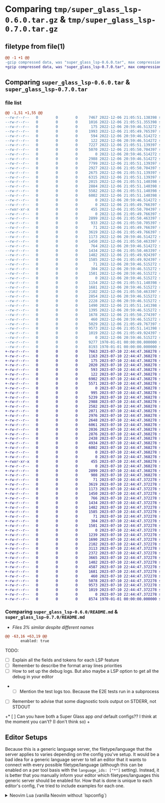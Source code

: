 # Comparing `tmp/super_glass_lsp-0.6.0.tar.gz` & `tmp/super_glass_lsp-0.7.0.tar.gz`

## filetype from file(1)

```diff
@@ -1 +1 @@
-gzip compressed data, was "super_glass_lsp-0.6.0.tar", max compression
+gzip compressed data, was "super_glass_lsp-0.7.0.tar", max compression
```

## Comparing `super_glass_lsp-0.6.0.tar` & `super_glass_lsp-0.7.0.tar`

### file list

```diff
@@ -1,51 +1,55 @@
--rw-r--r--   0        0        0     7467 2022-12-06 21:05:51.138398 super_glass_lsp-0.6.0/README.md
--rw-r--r--   0        0        0     1016 2022-12-06 21:05:51.355398 super_glass_lsp-0.6.0/pyproject.toml
--rw-r--r--   0        0        0      175 2022-12-06 20:59:46.513272 super_glass_lsp-0.6.0/super_glass_lsp/__init__.py
--rw-r--r--   0        0        0     1993 2022-12-06 21:05:49.765397 super_glass_lsp-0.6.0/super_glass_lsp/config.default.yaml
--rw-r--r--   0        0        0      594 2022-12-06 20:59:46.514272 super_glass_lsp-0.6.0/super_glass_lsp/lsp/__init__.py
--rw-r--r--   0        0        0      122 2022-12-06 20:59:46.514272 super_glass_lsp-0.6.0/super_glass_lsp/lsp/custom/__init__.py
--rw-r--r--   0        0        0     7227 2022-12-06 21:05:51.139397 super_glass_lsp-0.6.0/super_glass_lsp/lsp/custom/apps/email_client.yaml
--rw-r--r--   0        0        0     5070 2022-12-06 21:05:50.704397 super_glass_lsp-0.6.0/super_glass_lsp/lsp/custom/config_definitions.py
--rw-r--r--   0        0        0        0 2022-12-06 20:59:46.514272 super_glass_lsp-0.6.0/super_glass_lsp/lsp/custom/features/__init__.py
--rw-r--r--   0        0        0     2988 2022-12-06 20:59:46.514272 super_glass_lsp-0.6.0/super_glass_lsp/lsp/custom/features/_debounce.py
--rw-r--r--   0        0        0     7799 2022-12-06 21:05:51.139397 super_glass_lsp-0.6.0/super_glass_lsp/lsp/custom/features/_feature.py
--rw-r--r--   0        0        0     2927 2022-12-06 21:05:50.704397 super_glass_lsp-0.6.0/super_glass_lsp/lsp/custom/features/_subprocess.py
--rw-r--r--   0        0        0     2675 2022-12-06 21:05:51.139397 super_glass_lsp-0.6.0/super_glass_lsp/lsp/custom/features/completer.py
--rw-r--r--   0        0        0     6315 2022-12-06 21:05:51.139397 super_glass_lsp-0.6.0/super_glass_lsp/lsp/custom/features/diagnoser.py
--rw-r--r--   0        0        0     2015 2022-12-06 21:05:51.140398 super_glass_lsp-0.6.0/super_glass_lsp/lsp/custom/features/formatter.py
--rw-r--r--   0        0        0     2884 2022-12-06 21:05:51.140398 super_glass_lsp-0.6.0/super_glass_lsp/lsp/custom/features/goto_definition.py
--rw-r--r--   0        0        0     5582 2022-12-06 21:05:51.140398 super_glass_lsp-0.6.0/super_glass_lsp/lsp/custom/features/workspace_edit.py
--rw-r--r--   0        0        0     6002 2022-12-06 21:05:51.140398 super_glass_lsp-0.6.0/super_glass_lsp/lsp/custom/hub.py
--rw-r--r--   0        0        0        0 2022-12-06 20:59:46.514272 super_glass_lsp-0.6.0/super_glass_lsp/lsp/custom/tests/__init__.py
--rw-r--r--   0        0        0        0 2022-12-06 21:05:49.766397 super_glass_lsp-0.6.0/super_glass_lsp/lsp/custom/tests/e2e/__init__.py
--rwxr-xr-x   0        0        0      455 2022-12-06 21:05:50.704397 super_glass_lsp-0.6.0/super_glass_lsp/lsp/custom/tests/e2e/_bin/himalaya
--rw-r--r--   0        0        0        0 2022-12-06 21:05:49.766397 super_glass_lsp-0.6.0/super_glass_lsp/lsp/custom/tests/e2e/apps/__init__.py
--rw-r--r--   0        0        0     2899 2022-12-06 21:05:50.463397 super_glass_lsp-0.6.0/super_glass_lsp/lsp/custom/tests/e2e/apps/_utils.py
--rw-r--r--   0        0        0      933 2022-12-06 21:05:50.705397 super_glass_lsp-0.6.0/super_glass_lsp/lsp/custom/tests/e2e/apps/email_client/main_test.py
--rw-r--r--   0        0        0       71 2022-12-06 21:05:49.766397 super_glass_lsp-0.6.0/super_glass_lsp/lsp/custom/tests/e2e/apps/email_client/workspace/.gitignore
--rw-r--r--   0        0        0     3619 2022-12-06 21:05:49.766397 super_glass_lsp-0.6.0/super_glass_lsp/lsp/custom/tests/e2e/configs/__init__.py
--rw-r--r--   0        0        0     1173 2022-12-06 20:59:46.514272 super_glass_lsp-0.6.0/super_glass_lsp/lsp/custom/tests/e2e/configs/black_test.py
--rw-r--r--   0        0        0     1450 2022-12-06 21:05:50.463397 super_glass_lsp-0.6.0/super_glass_lsp/lsp/custom/tests/e2e/configs/flake8_test.py
--rw-r--r--   0        0        0      764 2022-12-06 20:59:46.514272 super_glass_lsp-0.6.0/super_glass_lsp/lsp/custom/tests/e2e/configs/fzf_buffer_test.py
--rw-r--r--   0        0        0     1434 2022-12-06 21:05:50.463397 super_glass_lsp-0.6.0/super_glass_lsp/lsp/custom/tests/e2e/configs/jq_test.py
--rw-r--r--   0        0        0     1482 2022-12-06 21:05:49.924397 super_glass_lsp-0.6.0/super_glass_lsp/lsp/custom/tests/e2e/configs/markdownlint_test.py
--rw-r--r--   0        0        0     1585 2022-12-06 21:05:49.924397 super_glass_lsp-0.6.0/super_glass_lsp/lsp/custom/tests/e2e/configs/mypy_test.py
--rw-r--r--   0        0        0       71 2022-12-06 20:59:46.515272 super_glass_lsp-0.6.0/super_glass_lsp/lsp/custom/tests/e2e/configs/workspace/.gitignore
--rw-r--r--   0        0        0      304 2022-12-06 20:59:46.515272 super_glass_lsp-0.6.0/super_glass_lsp/lsp/custom/tests/e2e/test_debounce_e2e.py
--rw-r--r--   0        0        0     1501 2022-12-06 20:59:46.515272 super_glass_lsp-0.6.0/super_glass_lsp/lsp/custom/tests/e2e/test_init_config.py
--rw-r--r--   0        0        0        0 2022-12-06 20:59:46.515272 super_glass_lsp-0.6.0/super_glass_lsp/lsp/custom/tests/units/__init__.py
--rw-r--r--   0        0        0     1154 2022-12-06 21:05:51.140398 super_glass_lsp-0.6.0/super_glass_lsp/lsp/custom/tests/units/_utils.py
--rw-r--r--   0        0        0     1681 2022-12-06 20:59:46.515272 super_glass_lsp-0.6.0/super_glass_lsp/lsp/custom/tests/units/test_completer.py
--rw-r--r--   0        0        0     2102 2022-12-06 21:05:50.463397 super_glass_lsp-0.6.0/super_glass_lsp/lsp/custom/tests/units/test_config.py
--rw-r--r--   0        0        0     2854 2022-12-06 20:59:46.515272 super_glass_lsp-0.6.0/super_glass_lsp/lsp/custom/tests/units/test_debounce.py
--rw-r--r--   0        0        0     2228 2022-12-06 20:59:46.515272 super_glass_lsp-0.6.0/super_glass_lsp/lsp/custom/tests/units/test_diagnostics.py
--rw-r--r--   0        0        0     1490 2022-12-06 21:05:51.141398 super_glass_lsp-0.6.0/super_glass_lsp/lsp/custom/tests/units/test_feature.py
--rw-r--r--   0        0        0     1395 2022-12-06 20:59:46.515272 super_glass_lsp-0.6.0/super_glass_lsp/lsp/custom/tests/units/test_formatter.py
--rw-r--r--   0        0        0     1678 2022-12-06 21:05:50.274397 super_glass_lsp-0.6.0/super_glass_lsp/lsp/custom/tests/units/test_workspace_edit.py
--rw-r--r--   0        0        0      460 2022-12-06 20:59:46.515272 super_glass_lsp-0.6.0/super_glass_lsp/lsp/custom/tests/utils.py
--rw-r--r--   0        0        0     5029 2022-12-06 21:05:49.767397 super_glass_lsp-0.6.0/super_glass_lsp/lsp/server.py
--rw-r--r--   0        0        0     9573 2022-12-06 21:05:51.141398 super_glass_lsp-0.6.0/super_glass_lsp/lsp/setup.py
--rw-r--r--   0        0        0     1019 2022-12-06 21:05:49.924397 super_glass_lsp-0.6.0/super_glass_lsp/main.py
--rw-r--r--   0        0        0        0 2022-12-06 20:59:46.515272 super_glass_lsp-0.6.0/super_glass_lsp/py.typed
--rw-r--r--   0        0        0     9277 1970-01-01 00:00:00.000000 super_glass_lsp-0.6.0/setup.py
--rw-r--r--   0        0        0     8193 1970-01-01 00:00:00.000000 super_glass_lsp-0.6.0/PKG-INFO
+-rw-r--r--   0        0        0     7663 2023-07-10 22:44:47.368278 super_glass_lsp-0.7.0/README.md
+-rw-r--r--   0        0        0     1163 2023-07-10 22:44:47.368278 super_glass_lsp-0.7.0/pyproject.toml
+-rw-r--r--   0        0        0      175 2023-07-10 22:44:47.368278 super_glass_lsp-0.7.0/super_glass_lsp/__init__.py
+-rw-r--r--   0        0        0     2020 2023-07-10 22:44:47.368278 super_glass_lsp-0.7.0/super_glass_lsp/config.default.yaml
+-rw-r--r--   0        0        0      593 2023-07-10 22:44:47.368278 super_glass_lsp-0.7.0/super_glass_lsp/lsp/__init__.py
+-rw-r--r--   0        0        0      122 2023-07-10 22:44:47.368278 super_glass_lsp-0.7.0/super_glass_lsp/lsp/custom/__init__.py
+-rw-r--r--   0        0        0     6902 2023-07-10 22:44:47.368278 super_glass_lsp-0.7.0/super_glass_lsp/lsp/custom/apps/email_client.yaml
+-rw-r--r--   0        0        0     5571 2023-07-10 22:44:47.368278 super_glass_lsp-0.7.0/super_glass_lsp/lsp/custom/config_definitions.py
+-rw-r--r--   0        0        0        0 2023-07-10 22:44:47.368278 super_glass_lsp-0.7.0/super_glass_lsp/lsp/custom/features/__init__.py
+-rw-r--r--   0        0        0      995 2023-07-10 22:44:47.368278 super_glass_lsp-0.7.0/super_glass_lsp/lsp/custom/features/_base.py
+-rw-r--r--   0        0        0     5239 2023-07-10 22:44:47.368278 super_glass_lsp-0.7.0/super_glass_lsp/lsp/custom/features/_commands.py
+-rw-r--r--   0        0        0     2988 2023-07-10 22:44:47.368278 super_glass_lsp-0.7.0/super_glass_lsp/lsp/custom/features/_debounce.py
+-rw-r--r--   0        0        0     2582 2023-07-10 22:44:47.368278 super_glass_lsp-0.7.0/super_glass_lsp/lsp/custom/features/_document.py
+-rw-r--r--   0        0        0     2071 2023-07-10 22:44:47.368278 super_glass_lsp-0.7.0/super_glass_lsp/lsp/custom/features/_feature.py
+-rw-r--r--   0        0        0     2976 2023-07-10 22:44:47.368278 super_glass_lsp-0.7.0/super_glass_lsp/lsp/custom/features/_subprocess.py
+-rw-r--r--   0        0        0     2648 2023-07-10 22:44:47.368278 super_glass_lsp-0.7.0/super_glass_lsp/lsp/custom/features/completer.py
+-rw-r--r--   0        0        0     6061 2023-07-10 22:44:47.368278 super_glass_lsp-0.7.0/super_glass_lsp/lsp/custom/features/diagnoser.py
+-rw-r--r--   0        0        0     2036 2023-07-10 22:44:47.368278 super_glass_lsp-0.7.0/super_glass_lsp/lsp/custom/features/formatter.py
+-rw-r--r--   0        0        0     2876 2023-07-10 22:44:47.368278 super_glass_lsp-0.7.0/super_glass_lsp/lsp/custom/features/goto_definition.py
+-rw-r--r--   0        0        0     2438 2023-07-10 22:44:47.368278 super_glass_lsp-0.7.0/super_glass_lsp/lsp/custom/features/work_done_progress.py
+-rw-r--r--   0        0        0     4934 2023-07-10 22:44:47.368278 super_glass_lsp-0.7.0/super_glass_lsp/lsp/custom/features/workspace_edit.py
+-rw-r--r--   0        0        0     6002 2023-07-10 22:44:47.368278 super_glass_lsp-0.7.0/super_glass_lsp/lsp/custom/hub.py
+-rw-r--r--   0        0        0        0 2023-07-10 22:44:47.368278 super_glass_lsp-0.7.0/super_glass_lsp/lsp/custom/tests/__init__.py
+-rw-r--r--   0        0        0        0 2023-07-10 22:44:47.368278 super_glass_lsp-0.7.0/super_glass_lsp/lsp/custom/tests/e2e/__init__.py
+-rwxr-xr-x   0        0        0      455 2023-07-10 22:44:47.368278 super_glass_lsp-0.7.0/super_glass_lsp/lsp/custom/tests/e2e/_bin/himalaya
+-rw-r--r--   0        0        0        0 2023-07-10 22:44:47.368278 super_glass_lsp-0.7.0/super_glass_lsp/lsp/custom/tests/e2e/apps/__init__.py
+-rw-r--r--   0        0        0     2899 2023-07-10 22:44:47.368278 super_glass_lsp-0.7.0/super_glass_lsp/lsp/custom/tests/e2e/apps/_utils.py
+-rw-r--r--   0        0        0      908 2023-07-10 22:44:47.368278 super_glass_lsp-0.7.0/super_glass_lsp/lsp/custom/tests/e2e/apps/email_client/main_test.py
+-rw-r--r--   0        0        0       71 2023-07-10 22:44:47.372278 super_glass_lsp-0.7.0/super_glass_lsp/lsp/custom/tests/e2e/apps/email_client/workspace/.gitignore
+-rw-r--r--   0        0        0     3619 2023-07-10 22:44:47.372278 super_glass_lsp-0.7.0/super_glass_lsp/lsp/custom/tests/e2e/configs/__init__.py
+-rw-r--r--   0        0        0     1173 2023-07-10 22:44:47.372278 super_glass_lsp-0.7.0/super_glass_lsp/lsp/custom/tests/e2e/configs/black_test.py
+-rw-r--r--   0        0        0     1450 2023-07-10 22:44:47.372278 super_glass_lsp-0.7.0/super_glass_lsp/lsp/custom/tests/e2e/configs/flake8_test.py
+-rw-r--r--   0        0        0      766 2023-07-10 22:44:47.372278 super_glass_lsp-0.7.0/super_glass_lsp/lsp/custom/tests/e2e/configs/fzf_buffer_test.py
+-rw-r--r--   0        0        0     1434 2023-07-10 22:44:47.372278 super_glass_lsp-0.7.0/super_glass_lsp/lsp/custom/tests/e2e/configs/jq_test.py
+-rw-r--r--   0        0        0     1482 2023-07-10 22:44:47.372278 super_glass_lsp-0.7.0/super_glass_lsp/lsp/custom/tests/e2e/configs/markdownlint_test.py
+-rw-r--r--   0        0        0     1585 2023-07-10 22:44:47.372278 super_glass_lsp-0.7.0/super_glass_lsp/lsp/custom/tests/e2e/configs/mypy_test.py
+-rw-r--r--   0        0        0       71 2023-07-10 22:44:47.372278 super_glass_lsp-0.7.0/super_glass_lsp/lsp/custom/tests/e2e/configs/workspace/.gitignore
+-rw-r--r--   0        0        0      304 2023-07-10 22:44:47.372278 super_glass_lsp-0.7.0/super_glass_lsp/lsp/custom/tests/e2e/test_debounce_e2e.py
+-rw-r--r--   0        0        0     1501 2023-07-10 22:44:47.372278 super_glass_lsp-0.7.0/super_glass_lsp/lsp/custom/tests/e2e/test_init_config.py
+-rw-r--r--   0        0        0        0 2023-07-10 22:44:47.372278 super_glass_lsp-0.7.0/super_glass_lsp/lsp/custom/tests/units/__init__.py
+-rw-r--r--   0        0        0     1239 2023-07-10 22:44:47.372278 super_glass_lsp-0.7.0/super_glass_lsp/lsp/custom/tests/units/_utils.py
+-rw-r--r--   0        0        0     1690 2023-07-10 22:44:47.372278 super_glass_lsp-0.7.0/super_glass_lsp/lsp/custom/tests/units/test_completer.py
+-rw-r--r--   0        0        0     2102 2023-07-10 22:44:47.372278 super_glass_lsp-0.7.0/super_glass_lsp/lsp/custom/tests/units/test_config.py
+-rw-r--r--   0        0        0     3113 2023-07-10 22:44:47.372278 super_glass_lsp-0.7.0/super_glass_lsp/lsp/custom/tests/units/test_debounce.py
+-rw-r--r--   0        0        0     2372 2023-07-10 22:44:47.372278 super_glass_lsp-0.7.0/super_glass_lsp/lsp/custom/tests/units/test_diagnostics.py
+-rw-r--r--   0        0        0     3665 2023-07-10 22:44:47.372278 super_glass_lsp-0.7.0/super_glass_lsp/lsp/custom/tests/units/test_feature.py
+-rw-r--r--   0        0        0     1402 2023-07-10 22:44:47.372278 super_glass_lsp-0.7.0/super_glass_lsp/lsp/custom/tests/units/test_formatter.py
+-rw-r--r--   0        0        0     4587 2023-07-10 22:44:47.372278 super_glass_lsp-0.7.0/super_glass_lsp/lsp/custom/tests/units/test_work_done_progress.py
+-rw-r--r--   0        0        0     1681 2023-07-10 22:44:47.372278 super_glass_lsp-0.7.0/super_glass_lsp/lsp/custom/tests/units/test_workspace_edit.py
+-rw-r--r--   0        0        0      460 2023-07-10 22:44:47.372278 super_glass_lsp-0.7.0/super_glass_lsp/lsp/custom/tests/utils.py
+-rw-r--r--   0        0        0     5078 2023-07-10 22:44:47.372278 super_glass_lsp-0.7.0/super_glass_lsp/lsp/server.py
+-rw-r--r--   0        0        0     9573 2023-07-10 22:44:47.372278 super_glass_lsp-0.7.0/super_glass_lsp/lsp/setup.py
+-rw-r--r--   0        0        0     1019 2023-07-10 22:44:47.372278 super_glass_lsp-0.7.0/super_glass_lsp/main.py
+-rw-r--r--   0        0        0        0 2023-07-10 22:44:47.372278 super_glass_lsp-0.7.0/super_glass_lsp/py.typed
+-rw-r--r--   0        0        0     8574 1970-01-01 00:00:00.000000 super_glass_lsp-0.7.0/PKG-INFO
```

### Comparing `super_glass_lsp-0.6.0/README.md` & `super_glass_lsp-0.7.0/README.md`

 * *Files 3% similar despite different names*

```diff
@@ -63,16 +63,19 @@
       enabled: true
 ```
 
 TODO:
 * [ ] Explain all the fields and tokens for each LSP feature
 * [ ] Remember to describe the format array lines priorities
 * [ ] How to set up the debug logs. But also maybe a LSP option to get all the debug in your editor
+  * [ ] Mention the test logs too. Because the E2E tests run in a subprocess
 * [ ] Remember to advise that some diagnostic tools output on STDERR, not STDOUT
 
+* [ ] Can you have both a Super Glass app _and_ default configs?? I think at the moment you can't? (I don't think so)
+
 ## Editor Setups
 
 Because this is a generic language server, the filetype/language that the server applies to varies depending on the config you've setup. It would be a bad idea for a generic language server to tell an editor that it wants to connect with every possible filetype/language (although this can be enabled on a per tool basis with the `language_ids: ["*"]` setting). Instead, it is better that you manually inform your editor which filetypes/languages this generic server should be enabled for. How that is done is unique to each editor's config, I've tried to include examples for each one.
 
 <details>
 <summary>Neovim Lua (vanilla Neovim without `lspconfig`)</summary>
```

### Comparing `super_glass_lsp-0.6.0/pyproject.toml` & `super_glass_lsp-0.7.0/pyproject.toml`

 * *Files 16% similar despite different names*

```diff
@@ -1,35 +1,37 @@
 [tool.poetry]
 name = "super-glass-lsp"
-version = "0.6.0"
+version = "0.7.0"
 description = "Generic LSP to parse the output of CLI tools, linters, formatters, etc"
 authors = ["Thomas Buckley-Houston <tom@tombh.co.uk>"]
 license = "MIT"
 readme = "README.md"
 packages = [{include = "super_glass_lsp"}]
 
 [tool.poetry.dependencies]
-python = "^3.10"
+python = ">=3.7,<3.12" # TODO: Is Python 3.8 ok?
 parse = "^1.19.0"
-pygls = "^0.12.2"
+pygls = "^0.13.1" # TODO: upgrade to v1
 pyyaml = "^6.0"
+pydantic = "1.10.7" # TODO: Remove when upgrading to Pygls v1
 mergedeep = "^1.3.4"
 single-source = "^0.3.0"
 psutil = "^5.9.3"
 
 [tool.poetry.group.dev.dependencies]
 pytest = "^7.1.3"
 flake8 = "^5.0.4"
 mypy = "^0.982"
 black = "^22.8.0"
 pytest-mock = "^3.10.0"
 pytest-lsp = "^0.1.2"
 types-pyyaml = "^6.0.12"
 pytest-timeout = "^2.1.0"
 pytest-xdist = "^3.0.2"
+pytest-rerunfailures = "^12.0"
 
 [tool.poetry.scripts]
 super-glass-lsp   = "super_glass_lsp.main:main"
 
 [build-system]
 requires = ["poetry-core"]
 build-backend = "poetry.core.masonry.api"
```

### Comparing `super_glass_lsp-0.6.0/super_glass_lsp/config.default.yaml` & `super_glass_lsp-0.7.0/super_glass_lsp/config.default.yaml`

 * *Files 8% similar despite different names*

```diff
@@ -35,14 +35,15 @@
     # That will allow buffer updates rather than just on-disk changes to trigger diagnostics
     command: |
       mypy \
         --no-color-output \
         --no-error-summary \
         --follow-imports=silent \
         {file}
+    use_lsp_progress: true
     piped: false
     stdout: true
     timeout: 15
     parsing:
       formats:
         - "{}:{line:d}: {severity}: {msg}"
         - "{}: {severity}: {msg}"
```

### Comparing `super_glass_lsp-0.6.0/super_glass_lsp/lsp/__init__.py` & `super_glass_lsp-0.7.0/super_glass_lsp/lsp/__init__.py`

 * *Files 1% similar despite different names*

```diff
@@ -8,15 +8,14 @@
 
     def default(o):
         if isinstance(o, enum.Enum):
             return o.value
 
         fields = {}
         for k, v in o.__dict__.items():
-
             if v is None:
                 continue
 
             # Truncate long strings - but not uris!
             if isinstance(v, str) and not k.lower().endswith("uri"):
                 v = textwrap.shorten(v, width=25)
```

### Comparing `super_glass_lsp-0.6.0/super_glass_lsp/lsp/custom/config_definitions.py` & `super_glass_lsp-0.7.0/super_glass_lsp/lsp/custom/config_definitions.py`

 * *Files 10% similar despite different names*

```diff
@@ -2,27 +2,29 @@
 from enum import Enum, auto
 import os
 
 from pydantic import BaseModel, Field
 
 ShellCommand = Union[str, List[str]]
 
+DEFAULT_FORMATTERS = ["{msg}"]
+
 
 class AutoName(Enum):
     def _generate_next_value_(name, start, count, last_values):
         return name
 
 
 # TODO: Rename? Because it's specific to diagnostics?
 class OutputParsingConfig(BaseModel):
     """Config for the output of `command`s run in the sub shell"""
 
     @classmethod
     def default(cls):
-        return cls(formats=["{msg}"])
+        return cls(formats=DEFAULT_FORMATTERS)
 
     formats: List[str] = Field()
     """
     Token definitions for parsing the output of the commands.
     This a Python token string that defines the components of a parsable line.
     `{msg}`, `{line:d}` and `{col:d}` are required.
     Eg; "{msg} at line {line:d}, column {col:d}"
@@ -41,26 +43,28 @@
     """All the possible features that a config block can configure"""
 
     diagnostic = auto()
     completion = auto()
     formatter = auto()
     workspace_edit = auto()
     goto_definition = auto()
+    work_done_progress = auto()
 
 
 class ConfigBasic(BaseModel):
     """Absolute minimum config that the LSP server can recieve from the client"""
 
     # TODO: I do not like this repetition. But we're going to be replacing Pydantic in
     # Pygls v1 anyway, so punting this for another day.
     enabled: bool = Field()
     lsp_feature: Optional[LSPFeature] = Field()
     language_id: Optional[str] = Field()
     root_markers: Optional[List[str]] = Field()
     command: Optional[ShellCommand] = Field()
+    use_lsp_progress: Optional[bool] = Field()
     env: Optional[Dict] = Field()
     piped: Optional[bool] = Field()
     stdout: Optional[bool] = Field()
     stderr: Optional[bool] = Field()
     timeout: Optional[int] = Field()
     debounce: Optional[int] = Field()
     parsing: Optional[OutputParsingConfig] = Field()
@@ -105,14 +109,26 @@
     """
 
     command: ShellCommand = Field("true")
     """
     The command to run, eg; `"jsonlint --strict"`
     """
 
+    use_lsp_progress: bool = Field(False)
+    """
+    Use default LSP progress notifications
+    """
+
+    # TODO: Custom progress reporting behaviour
+    # progress_config: Optional[str] = Field()
+    # """
+    # Name of config block that provides custom progress reporting behaviour.
+    # For example, the ability to use WorkspaceEdit to show a spinner in the editor.
+    # """
+
     env: Dict = Field({})
     """
     Extra environment variables to pass to the shell
     """
 
     piped: bool = Field(True)
     """
```

### Comparing `super_glass_lsp-0.6.0/super_glass_lsp/lsp/custom/features/_debounce.py` & `super_glass_lsp-0.7.0/super_glass_lsp/lsp/custom/features/_debounce.py`

 * *Files identical despite different names*

### Comparing `super_glass_lsp-0.6.0/super_glass_lsp/lsp/custom/features/_subprocess.py` & `super_glass_lsp-0.7.0/super_glass_lsp/lsp/custom/features/_subprocess.py`

 * *Files 15% similar despite different names*

```diff
@@ -10,28 +10,32 @@
 from super_glass_lsp.lsp.custom.config_definitions import Config
 
 
 SubprocessArgs = Dict[str, Any]
 
 
 class SubprocessOutput:
-    def __init__(self, stdout: str, stderr: str):
+    def __init__(self, stdout: str, stderr: str, returncode: Optional[int]):
         self.stdout = stdout
         self.stderr = stderr
+        self.returncode = returncode
+
+    def is_non_zero_exit(self) -> bool:
+        return self.returncode is None or self.returncode > 0
 
 
 class Subprocess:
     @classmethod
     async def run(
         cls,
         server: "CustomLanguageServer",
         config: Config,
         command: str,
         input: Optional[str],
-        check: bool = False,
+        check: bool = True,
     ) -> SubprocessOutput:
         new_env = cls.update_env(config)
         try:
             server.logger.debug(f"Subprocess command: {command}")
             process = await asyncio.create_subprocess_shell(
                 command,
                 stdin=asyncio.subprocess.PIPE if input is not None else None,
@@ -40,36 +44,35 @@
                 env=new_env,
             )
             stdout, stderr = await asyncio.wait_for(
                 # TODO: Figure out the typing problem here. Is it a false negative?
                 process.communicate(input.encode() if input is not None else None),  # type: ignore
                 timeout=config.timeout,
             )
-            output = SubprocessOutput(stdout.decode(), stderr.decode())
-            server.logger.debug(f"Subprocess STDOUT: {output.stdout}")
-            server.logger.debug(f"Subprocess STDERR: {output.stderr}")
+            result = SubprocessOutput(
+                stdout.decode().strip(), stderr.decode().strip(), process.returncode
+            )
+            server.logger.debug(f"Subprocess STDOUT: {result.stdout}")
+            server.logger.debug(f"Subprocess STDERR: {result.stderr}")
         except asyncio.TimeoutError:
             message = f"Timeout: `{command}` took longer than {config.timeout} seconds"
             server.logger.warning(message)
             server.show_message(message)
             if process.returncode is None:
                 server.logger.warning(
                     f"Terminating subprocess: `{command}` (timed out)"
                 )
                 parent = psutil.Process(process.pid)
                 for child in parent.children(recursive=True):
                     child.terminate()
                 parent.terminate()
+            return result
         if process.returncode is None:
             raise Exception("Completed subprocess exited without return code")
-        if check and process.returncode > 0:
-            message = f"Subprocess error for `{config.command}`: {output.stderr}"
-            server.logger.error(message)
-            server.show_message(message)
-        return output
+        return result
 
     @classmethod
     def update_env(cls, config: Config) -> Dict:
         new_env = os.environ.copy() | config.env
         if "PYTEST_CURRENT_TEST" in os.environ:
             dir_path = os.path.dirname(os.path.realpath(__file__))
             test_binaries_path = os.path.join(dir_path, "../", "tests", "e2e", "_bin")
```

### Comparing `super_glass_lsp-0.6.0/super_glass_lsp/lsp/custom/features/completer.py` & `super_glass_lsp-0.7.0/super_glass_lsp/lsp/custom/features/completer.py`

 * *Files 19% similar despite different names*

```diff
@@ -9,19 +9,20 @@
 
 from pygls.lsp import (
     CompletionItem,
     CompletionList,
 )
 
 from super_glass_lsp.lsp.custom.config_definitions import LSPFeature
-from super_glass_lsp.lsp.custom.features._feature import Feature
-from super_glass_lsp.lsp.custom.features._debounce import Debounce
+from ._feature import Feature
+from ._commands import Commands
+from ._debounce import Debounce
 
 
-class Completer(Feature):
+class Completer(Feature, Commands):
     @classmethod
     async def run_all(
         cls,
         server: "CustomLanguageServer",
         text_doc_uri: str,
         cursor_position: Position,
     ) -> Optional[CompletionList]:
@@ -70,16 +71,18 @@
         self,
         word: str,
         cursor_position: Position,
     ) -> str:
         if isinstance(self.command, list):
             raise Exception("Completions do not support multiple commands")
 
-        command = self.command
-
-        # TODO: probably refactor into a list of Tuple pairs?
-        command = command.replace("{word}", word)
-        command = command.replace("{cursor_line}", str(cursor_position.line))
-        command = command.replace("{cursor_char}", str(cursor_position.character))
+        replacements = [
+            ("{word}", word),
+            ("{cursor_line}", str(cursor_position.line)),
+            ("{cursor_char}", str(cursor_position.character)),
+        ]
+        command = self.resolve_commands(replacements)
+        if isinstance(command, list):
+            raise Exception
 
         result = await self.shell(command)
         return result.stdout
```

### Comparing `super_glass_lsp-0.6.0/super_glass_lsp/lsp/custom/features/diagnoser.py` & `super_glass_lsp-0.7.0/super_glass_lsp/lsp/custom/features/diagnoser.py`

 * *Files 11% similar despite different names*

```diff
@@ -1,26 +1,26 @@
-import typing
-from typing import TYPE_CHECKING, List, Optional, Dict
+from typing import TYPE_CHECKING, List, Optional
 
 if TYPE_CHECKING:
     from super_glass_lsp.lsp.server import CustomLanguageServer
 
 from parse import parse  # type: ignore
 
-from pygls.lsp.types import Diagnostic, Position, Range, DiagnosticSeverity, MessageType
+from pygls.lsp.types import Diagnostic, Position, Range, DiagnosticSeverity
 
 from super_glass_lsp.lsp.custom.config_definitions import (
     OutputParsingConfig,
     LSPFeature,
 )
-from super_glass_lsp.lsp.custom.features._feature import Feature
-from super_glass_lsp.lsp.custom.features._debounce import Debounce
+from ._feature import Feature
+from ._debounce import Debounce
+from ._commands import Commands
 
 
-class Diagnoser(Feature):
+class Diagnoser(Feature, Commands):
     @classmethod
     async def run_all(cls, server: "CustomLanguageServer", text_doc_uri: str) -> None:
         configs = Feature.get_configs(server, text_doc_uri, LSPFeature.diagnostic)
         for id, config in configs.items():
             diagnoser = cls(server, id, text_doc_uri)
             if not diagnoser.debouncer.is_debounced():
                 await diagnoser.run_one()
@@ -80,35 +80,25 @@
             return DiagnosticSeverity.Error
         if severity_string.startswith("w"):
             return DiagnosticSeverity.Warning
         if severity_string.startswith("i"):
             return DiagnosticSeverity.Information
         return DiagnosticSeverity.Error
 
-    def parse_line(self, line: str) -> Diagnostic:
-        if self.config.parsing is not None:
-            config = self.config.parsing
-        else:
-            # TODO: I think we're using 2 different defaults for emptpy format now?
-            config = OutputParsingConfig(**typing.cast(Dict, {"formats": ["{line}"]}))
-
+    def parse_line(self, line: str) -> Optional[Diagnostic]:
+        config = self.get_parsing_config()
         for format_string in config.formats:
             maybe_diagnostic = self.parse_line_maybe(
                 config, format_string, line
             )  # type: ignore
             if maybe_diagnostic is not None:
                 return maybe_diagnostic
 
-        summary = "Super Glass failed to parse shell output"
-        command = f"Command: `{self.config.command}`"
-        debug = f"{summary}\n{command}\nOutput: {line}"
-        self.server.logger.warning(debug)
-        self.server.show_message(debug, msg_type=MessageType.Warning)
-        # TODO: Maybe not send a diagnostic if there was an error?
-        return self.build_diagnostic_object(summary)
+        self.parsing_failed(line)
+        return None
 
     def parse_line_maybe(
         self, parsing: OutputParsingConfig, format_string: str, line: str
     ) -> Optional[Diagnostic]:
         # Most diagnostic tools seem to be 1-indexed. But the LSP spec is zero-indexed
         ZERO_INDEXING = -1
 
@@ -147,15 +137,22 @@
         return self.build_diagnostic_object(message, line_number, col_number, severity)
 
     async def run_cli_tool(self) -> str:
         if isinstance(self.command, list):
             raise Exception("Diagnostics do not support multiple commands")
 
         output = ""
-        result = await self.shell(self.command, check=False)
+        result = await self.shell(
+            self.command,
+            # By default shell output is allowed to exit with non-zero code.
+            # This seems to be the more common behaviour of formatters. Namely that
+            # they fail if formatting is needed, but nevertheless successfully output
+            # the formatted version of the file.
+            check=False,
+        )
 
         if self.config.stdout and result.stdout is not None:
             output = result.stdout
 
         if not self.config.stdout and result.stderr is not None:
             output = result.stderr
 
@@ -166,9 +163,10 @@
 
         output = await self.run_cli_tool()
         if not output:
             return diagnostics
 
         for line in output.splitlines():
             diagnostic = self.parse_line(line)
-            diagnostics.append(diagnostic)
+            if diagnostic is not None:
+                diagnostics.append(diagnostic)
         return diagnostics
```

### Comparing `super_glass_lsp-0.6.0/super_glass_lsp/lsp/custom/features/formatter.py` & `super_glass_lsp-0.7.0/super_glass_lsp/lsp/custom/features/formatter.py`

 * *Files 16% similar despite different names*

```diff
@@ -4,21 +4,22 @@
     from super_glass_lsp.lsp.server import CustomLanguageServer
 
 from pygls.lsp.types import (
     TextEdit,
 )
 
 from super_glass_lsp.lsp.custom.config_definitions import LSPFeature
-from super_glass_lsp.lsp.custom.features._feature import Feature
-from super_glass_lsp.lsp.custom.features._debounce import Debounce
+from ._feature import Feature
+from ._debounce import Debounce
+from ._commands import Commands
 
 SuperGlassFormatResult = Optional[List[TextEdit]]
 
 
-class Formatter(Feature):
+class Formatter(Feature, Commands):
     @classmethod
     async def run_all(
         cls, server: "CustomLanguageServer", text_doc_uri: str
     ) -> SuperGlassFormatResult:
         configs = Feature.get_configs(server, text_doc_uri, LSPFeature.formatter)
 
         edit: SuperGlassFormatResult = None
@@ -41,16 +42,18 @@
             self.cache_key(),
         )
 
     async def run_one(self) -> SuperGlassFormatResult:
         if isinstance(self.command, list):
             raise Exception("Formatters do not support multiple commands")
 
-        result = await self.shell(self.command, check=False)
+        result = await self.shell(self.command)
         new_text = result.stdout
+        if result.is_non_zero_exit():
+            return None
         # TODO: update the document with the new text so that each tool
         # incrementaly applies its changes on top of the previous
         edit = self.new_text_to_textedit(new_text)
         return edit
 
     def new_text_to_textedit(self, new_text: str) -> SuperGlassFormatResult:
         return [
```

### Comparing `super_glass_lsp-0.6.0/super_glass_lsp/lsp/custom/features/goto_definition.py` & `super_glass_lsp-0.7.0/super_glass_lsp/lsp/custom/features/goto_definition.py`

 * *Files 19% similar despite different names*

```diff
@@ -4,18 +4,23 @@
     from super_glass_lsp.lsp.server import CustomLanguageServer
 
 from parse import parse  # type: ignore
 
 from pygls.lsp.types import Position, Location
 
 from super_glass_lsp.lsp.custom.config_definitions import LSPFeature
-from super_glass_lsp.lsp.custom.features._feature import Feature
+from ._feature import Feature
+from ._commands import Commands
 
+# `uri`: File where definition is.
+# `range`: Exact character range where definition is.
+DEFAULT_FORMAT = "{uri} {start_line}:{start_char},{end_line}:{end_char}"
 
-class GotoDefinition(Feature):
+
+class GotoDefinition(Feature, Commands):
     @classmethod
     async def run_all(
         cls,
         server: "CustomLanguageServer",
         text_doc_uri: str,
         cursor_position: Position,
     ) -> Optional[List[Location]]:
@@ -29,22 +34,21 @@
             server.logger.debug(f"Running Goto Definition request for: {id}: {config}")
             location = await definer.get_location(cursor_position)
             definitions.extend(location)
 
         return definitions
 
     async def get_location(self, cursor_position: Position) -> List[Location]:
-        default_format = "{uri} {start_line}:{start_char},{end_line}:{end_char}"
         word = self.get_wordish_under_cursor(cursor_position)
         line = self.get_line_under_cursor(cursor_position)
         output = await self.run_cli_tool(line, word, cursor_position)
 
         locations = []
         for line in output.splitlines():
-            parsed = parse(default_format, output)
+            parsed = parse(DEFAULT_FORMAT, output)
             if parsed is None:
                 continue
             location = Location(
                 uri=f'file://{parsed["uri"]}',  # TODO: formalise workspace_root/file:/// usage
                 range=self.parse_range(
                     parsed["start_line"],
                     parsed["start_char"],
@@ -58,25 +62,24 @@
 
     async def run_cli_tool(
         self,
         line: str,
         word: str,
         cursor_position: Position,
     ) -> str:
-        self.server.logger.debug("!!!!!!!!!!!!!!!!!!!!!!!")
-        self.server.logger.debug(line)
-        self.server.logger.debug("!!!!!!!!!!!!!!!!!!!!!!!")
         replacements = [
             ("{line}", line),
             ("{word}", word),
             ("{cursor_line}", str(cursor_position.line)),
             ("{cursor_char}", str(cursor_position.character)),
         ]
         commands = self.resolve_commands(replacements)
 
-        await self.run_pre_commands(commands)
+        is_success = await self.run_pre_commands(commands)
+        if not is_success:
+            return ""
         if isinstance(commands, list):
             final_command = commands[-1]
         else:
             final_command = commands
         result = await self.shell(final_command)
         return result.stdout
```

### Comparing `super_glass_lsp-0.6.0/super_glass_lsp/lsp/custom/features/workspace_edit.py` & `super_glass_lsp-0.7.0/super_glass_lsp/lsp/custom/features/workspace_edit.py`

 * *Files 9% similar despite different names*

```diff
@@ -1,35 +1,44 @@
-import typing
-from typing import Optional, Dict, TYPE_CHECKING, Union
+from typing import Optional, TYPE_CHECKING, Union
 
 if TYPE_CHECKING:
     from super_glass_lsp.lsp.server import CustomLanguageServer
 
 import os
 import asyncio
 
 from parse import parse  # type: ignore
 
 from pygls.lsp.types import (
     WorkspaceEdit as WorkspaceEditRequest,
     TextDocumentEdit,
     DeleteFile,
     TextDocumentIdentifier,
-    MessageType,
     TextEdit,
 )
 
-from super_glass_lsp.lsp.custom.features._feature import Feature
+from ._feature import Feature
+from ._commands import Commands
 from super_glass_lsp.lsp.custom.config_definitions import (
     LSPFeature,
     OutputParsingConfig,
 )
 
+# `kind`: TextDocumentEdit | CreateFile | RenameFile | DeleteFile
+# `uri`: Text document URI
+# `range` (only for TextDocumentEdit): start_line,start_char,end_line,end_char
+# `text_edit`: All remaining lines
+DEFAULT_FORMATTERS = [
+    "{kind} {uri} {start_line}:{start_char},{end_line}:{end_char}\n{text_edit}",
+    "{kind} {uri} {start_line}:{start_char},{end_line}:{end_char}",
+    "{kind} {uri}",
+]
 
-class WorkspaceEdit(Feature):
+
+class WorkspaceEdit(Feature, Commands):
     @classmethod
     def start_all_daemons(
         cls,
         server: "CustomLanguageServer",
     ):
         # TODO: think about how language IDs fit into Workspace Edits
         language_id = "*"
@@ -49,80 +58,60 @@
         while True:
             await self.run_once()
             if "PYTEST_CURRENT_TEST" in os.environ:
                 break
             await asyncio.sleep(float(self.config.period))
 
     def __init__(self, server: "CustomLanguageServer", config_id: str):
-        text_doc_uri = None  # TODO: think about what text_doc_uri means in this feature
-        super().__init__(server, config_id, text_doc_uri)
+        super().__init__(server, config_id, None)
 
-    async def run_once(self, args: Optional[str] = None):
+    async def run_once(self, args: Optional[str] = None) -> bool:
         if not self.config.has_root_marker(self.server.custom.get_workspace_root()):
-            return
+            return True
 
         replacements = []
         if args:
             replacements = [
                 ("{args}", args),
             ]
         commands = self.resolve_commands(replacements)
-        await self.run_pre_commands(commands)
+        is_success = await self.run_pre_commands(commands)
+        if not is_success:
+            return False
 
         if isinstance(commands, list):
             final_command = commands[-1]
         else:
             final_command = commands
         result = await self.shell(final_command)
+        if result.is_non_zero_exit():
+            return False
 
         workspace_edit = self.build_workspace_edit(result.stdout)
         if workspace_edit is not None:
             self.send_workspace_edit(workspace_edit)
 
+        return True
+
     def send_workspace_edit(self, workspace_edit: WorkspaceEditRequest):
         self.server.logger.debug("Sending Workspace Edit")
         self.server.lsp.apply_edit(workspace_edit, f"{self.config_id} document update")
 
-    # TODO: Refactor with what Diagnoser is also doing
     def build_workspace_edit(self, output: str) -> Optional[WorkspaceEditRequest]:
-        default_formats = [
-            "{kind} {uri} {start_line}:{start_char},{end_line}:{end_char}\n{text_edit}",
-            "{kind} {uri} {start_line}:{start_char},{end_line}:{end_char}",
-            "{kind} {uri}",
-        ]
-
-        if (
-            self.config.parsing is not None
-            and self.config.parsing != OutputParsingConfig.default()
-        ):
-            config = self.config.parsing
-        else:
-            config = OutputParsingConfig(
-                **typing.cast(Dict, {"formats": default_formats})
-            )
-
+        config = self.get_parsing_config(DEFAULT_FORMATTERS)
         for format_string in config.formats:
             maybe_workspace_edit = self.parse_output(
                 config, format_string, output
             )  # type: ignore
             if maybe_workspace_edit is not None:
                 return maybe_workspace_edit
 
-        summary = "Super Glass failed to parse shell output"
-        command = f"Command: `{self.config.command}`"
-        debug = f"{summary}\n{command}\nOutput: {output}"
-        self.server.logger.warning(debug)
-        self.server.show_message(debug, msg_type=MessageType.Warning)
+        self.parsing_failed(output)
         return None
 
-    # `kind`: TextDocumentEdit | CreateFile | RenameFile | DeleteFile
-    # `uri`: Text document URI
-    # `range` (only for TextDocumentEdit): start_line,start_char,end_line,end_char
-    # `text_edit`: All remaining lines
-    # TODO: perhaps this could be made a default formatter?
     def parse_output(
         self, parsing: OutputParsingConfig, format_string: str, output: str
     ) -> Optional[WorkspaceEditRequest]:
         self.server.logger.debug(msg=f"Parsing: '{output}' with '{format_string}'")
         parsed = parse(format_string, output)
         if parsed is None:
             return None
@@ -152,9 +141,10 @@
             )
 
         if parsed["kind"] == "DeleteFile":
             edit = DeleteFile(
                 uri=uri,
             )
 
-        # Also CreateFile, RenameFile can go in the list
+        # TODO: Also CreateFile, RenameFile
+
         return WorkspaceEditRequest(document_changes=[edit])
```

### Comparing `super_glass_lsp-0.6.0/super_glass_lsp/lsp/custom/hub.py` & `super_glass_lsp-0.7.0/super_glass_lsp/lsp/custom/hub.py`

 * *Files identical despite different names*

### Comparing `super_glass_lsp-0.6.0/super_glass_lsp/lsp/custom/tests/e2e/apps/_utils.py` & `super_glass_lsp-0.7.0/super_glass_lsp/lsp/custom/tests/e2e/apps/_utils.py`

 * *Files identical despite different names*

### Comparing `super_glass_lsp-0.6.0/super_glass_lsp/lsp/custom/tests/e2e/apps/email_client/main_test.py` & `super_glass_lsp-0.7.0/super_glass_lsp/lsp/custom/tests/e2e/apps/email_client/main_test.py`

 * *Files 8% similar despite different names*

```diff
@@ -20,16 +20,15 @@
     waited = 0.0
     max_wait = 8
     while True:
         waited = waited + pause
         if waited > max_wait:
             assert False, "Timeout waiting for LSP server to send applyEdit request"
         calls = patched.call_args_list
-        if len(calls) == 2:
+        if len(calls) == 4:
             break
         await asyncio.sleep(pause)
 
-    args, _kwargs = calls[1]
+    args, _kwargs = calls[3]
     data = args[0]
     body = data["params"]["edit"]["documentChanges"][0]["edits"][0]["newText"]
-    assert "# Inbox" in body
-    assert "| Google" in body
+    assert "1   | Google" in body
```

### Comparing `super_glass_lsp-0.6.0/super_glass_lsp/lsp/custom/tests/e2e/configs/__init__.py` & `super_glass_lsp-0.7.0/super_glass_lsp/lsp/custom/tests/e2e/configs/__init__.py`

 * *Files identical despite different names*

### Comparing `super_glass_lsp-0.6.0/super_glass_lsp/lsp/custom/tests/e2e/configs/black_test.py` & `super_glass_lsp-0.7.0/super_glass_lsp/lsp/custom/tests/e2e/configs/black_test.py`

 * *Files identical despite different names*

### Comparing `super_glass_lsp-0.6.0/super_glass_lsp/lsp/custom/tests/e2e/configs/flake8_test.py` & `super_glass_lsp-0.7.0/super_glass_lsp/lsp/custom/tests/e2e/configs/flake8_test.py`

 * *Files identical despite different names*

### Comparing `super_glass_lsp-0.6.0/super_glass_lsp/lsp/custom/tests/e2e/configs/jq_test.py` & `super_glass_lsp-0.7.0/super_glass_lsp/lsp/custom/tests/e2e/configs/jq_test.py`

 * *Files identical despite different names*

### Comparing `super_glass_lsp-0.6.0/super_glass_lsp/lsp/custom/tests/e2e/configs/markdownlint_test.py` & `super_glass_lsp-0.7.0/super_glass_lsp/lsp/custom/tests/e2e/configs/markdownlint_test.py`

 * *Files identical despite different names*

### Comparing `super_glass_lsp-0.6.0/super_glass_lsp/lsp/custom/tests/e2e/configs/mypy_test.py` & `super_glass_lsp-0.7.0/super_glass_lsp/lsp/custom/tests/e2e/configs/mypy_test.py`

 * *Files identical despite different names*

### Comparing `super_glass_lsp-0.6.0/super_glass_lsp/lsp/custom/tests/e2e/test_init_config.py` & `super_glass_lsp-0.7.0/super_glass_lsp/lsp/custom/tests/e2e/test_init_config.py`

 * *Files identical despite different names*

### Comparing `super_glass_lsp-0.6.0/super_glass_lsp/lsp/custom/tests/units/_utils.py` & `super_glass_lsp-0.7.0/super_glass_lsp/lsp/custom/tests/units/_utils.py`

 * *Files 8% similar despite different names*

```diff
@@ -24,18 +24,21 @@
 
     mocker.patch(
         "pygls.workspace.Document.source",
         new_callable=PropertyMock,
         return_value=source,
     )
 
-    subprocess_mock = mocker.patch(
-        "super_glass_lsp.lsp.custom.features._subprocess.Subprocess.run",
-        side_effect=outputs,
-    )
+    if outputs is not None:
+        subprocess_mock = mocker.patch(
+            "super_glass_lsp.lsp.custom.features._subprocess.Subprocess.run",
+            side_effect=outputs,
+        )
+    else:
+        subprocess_mock = None
 
     mocker.patch(
         "super_glass_lsp.lsp.custom.hub.Hub.get_workspace_root",
         return_value="",
     )
 
     server = CustomLanguageServer()
```

### Comparing `super_glass_lsp-0.6.0/super_glass_lsp/lsp/custom/tests/units/test_completer.py` & `super_glass_lsp-0.7.0/super_glass_lsp/lsp/custom/tests/units/test_completer.py`

 * *Files 2% similar despite different names*

```diff
@@ -7,15 +7,15 @@
 
 from ._utils import create_server
 
 
 @pytest.mark.asyncio
 async def test_completer(mocker):
     outputs = [
-        SubprocessOutput("foo\nbar", ""),
+        SubprocessOutput("foo\nbar", "", 0),
     ]
     config = {
         "config1": {
             "lsp_feature": "completion",
             "language_id": "testing",
         },
     }
@@ -30,16 +30,16 @@
     assert completions.items[0].label == "foo"
     assert completions.items[1].label == "bar"
 
 
 @pytest.mark.asyncio
 async def test_completer_debounce_cache(mocker):
     outputs = [
-        SubprocessOutput("foo1\nbar1", ""),
-        SubprocessOutput("foo2\nba2", ""),
+        SubprocessOutput("foo1\nbar1", "", 0),
+        SubprocessOutput("foo2\nba2", "", 0),
     ]
     config = {
         "config1": {
             "lsp_feature": "completion",
             "language_id": "testing",
         },
     }
```

### Comparing `super_glass_lsp-0.6.0/super_glass_lsp/lsp/custom/tests/units/test_config.py` & `super_glass_lsp-0.7.0/super_glass_lsp/lsp/custom/tests/units/test_config.py`

 * *Files identical despite different names*

### Comparing `super_glass_lsp-0.6.0/super_glass_lsp/lsp/custom/tests/units/test_debounce.py` & `super_glass_lsp-0.7.0/super_glass_lsp/lsp/custom/tests/units/test_debounce.py`

 * *Files 17% similar despite different names*

```diff
@@ -9,16 +9,19 @@
 from super_glass_lsp.lsp.custom.tests.utils import make_diagnostic
 
 from ._utils import create_server
 
 
 @pytest.mark.asyncio
 async def test_debounce_restricts(mocker):
+    mocker.patch("pygls.protocol.JsonRPCProtocol.send_request")
+    mocker.patch("pygls.protocol.JsonRPCProtocol.notify")
+
     outputs = [
-        SubprocessOutput("", "1"),
+        SubprocessOutput("", "1", 0),
     ]
     config = {
         "config1": {
             "lsp_feature": "diagnostic",
             "language_id": "testing",
         },
     }
@@ -32,18 +35,20 @@
         await Diagnoser.run_all(server, uri)
 
     assert subprocess_mock.call_count == 1
 
 
 @pytest.mark.asyncio
 async def test_debounce_releases(mocker):
+    mocker.patch("pygls.protocol.JsonRPCProtocol.notify")
+
     outputs = [
-        SubprocessOutput("", "all"),
-        SubprocessOutput("", "all different"),
-        SubprocessOutput("", "all moore"),
+        SubprocessOutput("", "all", 0),
+        SubprocessOutput("", "all different", 0),
+        SubprocessOutput("", "all moore", 0),
     ]
     config = {
         "config1": {
             "lsp_feature": "diagnostic",
             "language_id": "testing",
             "debounce": 50,
         },
@@ -71,17 +76,19 @@
     assert diagnostics[0] == make_diagnostic([0, 0, 0, 1], "all different", "config1")
 
     assert subprocess_mock.call_count == 2
 
 
 @pytest.mark.asyncio
 async def test_debounce_defers(mocker):
+    mocker.patch("pygls.protocol.JsonRPCProtocol.notify")
+
     outputs = [
-        SubprocessOutput("", "all"),
-        SubprocessOutput("", "all different"),
+        SubprocessOutput("", "all", 0),
+        SubprocessOutput("", "all different", 0),
     ]
     config = {
         "config1": {
             "lsp_feature": "diagnostic",
             "language_id": "testing",
             "debounce": 50,
         },
```

### Comparing `super_glass_lsp-0.6.0/super_glass_lsp/lsp/custom/tests/units/test_diagnostics.py` & `super_glass_lsp-0.7.0/super_glass_lsp/lsp/custom/tests/units/test_diagnostics.py`

 * *Files 13% similar despite different names*

```diff
@@ -10,14 +10,15 @@
 
 @pytest.mark.asyncio
 async def test_supplying_multiple_output_formatters(mocker):
     outputs = [
         SubprocessOutput(
             "",
             "\n".join(["stdin:1:2 all", "stdin:11 no col", "stdin just the message"]),
+            0,
         ),
     ]
     config = {
         "config1": {
             "lsp_feature": "diagnostic",
             "language_id": "testing",
             "command": "",
@@ -45,17 +46,20 @@
     assert diagnostics[2] == make_diagnostic(
         [0, 0, 0, 1], "just the message", "config1"
     )
 
 
 @pytest.mark.asyncio
 async def test_concurrent_diagnosers_dont_clobber(mocker):
+    mocker.patch("pygls.protocol.JsonRPCProtocol.send_request")
+    mocker.patch("pygls.protocol.JsonRPCProtocol.notify")
+
     outputs = [
-        SubprocessOutput("", "1"),
-        SubprocessOutput("", "2"),
+        SubprocessOutput("", "1", 0),
+        SubprocessOutput("", "2", 0),
     ]
     config = {
         "config1": {
             "lsp_feature": "diagnostic",
             "language_id": "testing",
             "piped": False,
         },
```

### Comparing `super_glass_lsp-0.6.0/super_glass_lsp/lsp/custom/tests/units/test_formatter.py` & `super_glass_lsp-0.7.0/super_glass_lsp/lsp/custom/tests/units/test_formatter.py`

 * *Files 2% similar despite different names*

```diff
@@ -9,28 +9,28 @@
 
 from ._utils import create_server
 
 
 @pytest.mark.asyncio
 async def test_formatter_debounce(mocker):
     outputs = [
-        SubprocessOutput("\n".join(["foo1", "bar1"]), ""),
-        SubprocessOutput("\n".join(["foo2", "bar2"]), ""),
+        SubprocessOutput("\n".join(["foo1", "bar1"]), "", 0),
+        SubprocessOutput("\n".join(["foo2", "bar2"]), "", 0),
     ]
     server, uri, _ = create_server(
         mocker,
         {
             "config1": {
                 "lsp_feature": "formatter",
                 "language_id": "testing",
                 "debounce": 50,
             }
         },
         outputs,
-        ""
+        "",
     )
 
     expected = TextEdit(
         range=Range(
             start=Position(line=0, character=0),
             end=Position(line=0, character=0),
         ),
```

### Comparing `super_glass_lsp-0.6.0/super_glass_lsp/lsp/custom/tests/units/test_workspace_edit.py` & `super_glass_lsp-0.7.0/super_glass_lsp/lsp/custom/tests/units/test_workspace_edit.py`

 * *Files 1% similar despite different names*

```diff
@@ -20,15 +20,15 @@
 @pytest.mark.asyncio
 async def test_workspace_edit_textedit(mocker):
     send_request = mocker.patch("pygls.protocol.JsonRPCProtocol.send_request")
 
     new_text = "😊"
     outputs = [
         SubprocessOutput(
-            "\n".join(["TextDocumentEdit /text.txt 0:0,0:0", new_text]), ""
+            "\n".join(["TextDocumentEdit /text.txt 0:0,0:0", new_text]), "", 0
         ),
     ]
     server, _, _ = create_server(
         mocker,
         {
             "config": {
                 "lsp_feature": "workspace_edit",
```

### Comparing `super_glass_lsp-0.6.0/super_glass_lsp/lsp/server.py` & `super_glass_lsp-0.7.0/super_glass_lsp/lsp/server.py`

 * *Files 5% similar despite different names*

```diff
@@ -2,14 +2,15 @@
 from typing import Dict, Optional, Union, Any, List
 
 from argparse import Namespace
 import logging
 
 from pygls.lsp.types import InitializeParams, Diagnostic
 from pygls import server as pygls_server
+from pygls.workspace import Document
 
 from .custom.hub import Hub as CustomFeatures
 from .custom.config_definitions import (
     Configs as CustomConfig,
 )
 from .custom.config_definitions import (
     InitializationOptions as CustomInitializationOptions,
@@ -129,9 +130,9 @@
     @property
     def configuration(
         self,
     ) -> Optional[Config]:
         """Return the server's actual configuration."""
         return self.config
 
-    def get_document_from_uri(self, uri: str):
+    def get_document_from_uri(self, uri: str) -> Document:
         return self.workspace.get_document(uri)
```

### Comparing `super_glass_lsp-0.6.0/super_glass_lsp/lsp/setup.py` & `super_glass_lsp-0.7.0/super_glass_lsp/lsp/setup.py`

 * *Files identical despite different names*

### Comparing `super_glass_lsp-0.6.0/super_glass_lsp/main.py` & `super_glass_lsp-0.7.0/super_glass_lsp/main.py`

 * *Files identical despite different names*

### Comparing `super_glass_lsp-0.6.0/setup.py` & `super_glass_lsp-0.7.0/PKG-INFO`

 * *Files 18% similar despite different names*

```diff
@@ -1,52 +1,203 @@
-# -*- coding: utf-8 -*-
-from setuptools import setup
+Metadata-Version: 2.1
+Name: super-glass-lsp
+Version: 0.7.0
+Summary: Generic LSP to parse the output of CLI tools, linters, formatters, etc
+License: MIT
+Author: Thomas Buckley-Houston
+Author-email: tom@tombh.co.uk
+Requires-Python: >=3.7,<3.12
+Classifier: License :: OSI Approved :: MIT License
+Classifier: Programming Language :: Python :: 3
+Classifier: Programming Language :: Python :: 3.7
+Classifier: Programming Language :: Python :: 3.8
+Classifier: Programming Language :: Python :: 3.9
+Classifier: Programming Language :: Python :: 3.10
+Classifier: Programming Language :: Python :: 3.11
+Requires-Dist: mergedeep (>=1.3.4,<2.0.0)
+Requires-Dist: parse (>=1.19.0,<2.0.0)
+Requires-Dist: psutil (>=5.9.3,<6.0.0)
+Requires-Dist: pydantic (==1.10.7)
+Requires-Dist: pygls (>=0.13.1,<0.14.0)
+Requires-Dist: pyyaml (>=6.0,<7.0)
+Requires-Dist: single-source (>=0.3.0,<0.4.0)
+Description-Content-Type: text/markdown
+
+_🚧 WIP: you're very welcome to try this, but I'm breaking a lot at the moment (October 16th)_
+
+# Super Glass
+## Generic LSP Server and/or Pygls Starting Template
+
+> Hackable LSP
+> — @cathalogrady
+
+<img src="logo.png" align="left" />
+
+This project has 2 goals.
+
+  1. A generic LSP server that parses CLI tools, or indeed any program that outputs to STDOUT, such as  linters, formatters, style checkers, etc and converts their output to LSP-compatible behaviour.
+  2. An easily-forkable template to start your own custom LSP server using [Pygls](https://github.com/openlawlibrary/pygls).
+
+Because the heavy-lifting of this language server is done by external tooling (think `pylint`, `jq`, `markdownlint`, etc), there is minimal implementation-specific code in this repo. That is to say that the majority of the code here is applicable to any language server built with [Pygls](https://github.com/openlawlibrary/pygls). Or at the very least, it demonstrates a reasonable starting point. Deleting the `super_glass_lsp/lsp/custom` folder should leave the codebase as close as possible to the minimum starting point for your own custom language server. Then you will also want to rename occurrences of `[C|c]ustom` to your own language server's name.
+
+## Installation
+
+`pip install super-glass-lsp`
+
+## Usage
+
+### Quickstart
+Once you've installed the language server and [set it up in your editor](https://github.com/tombh/super-glass#editor-setups), it should be as easy as this to add new features (this is YAML, but your editor likely has its own config format):
+```yaml
+# This is jsut an ID, so can be anything. Internally it's important so that you can
+# override existing configs (either the bundled defaults, or configs you have
+# created elsewhere): all configs with the same ID are automaticallly merged. 
+fuzzy_similar_words_completion:
+
+  # This is the part of the language server to which the `command` will apply.
+  # The other currently supported features are: `diagnostic`.
+  lsp_feature: completion
+  
+  # This is the external command which will be triggered and parsed for every
+  # invocation of the feature. In the case of completions, editors will generally
+  # trigger it for _every_ character change, or even every key press. So be
+  # careful not to make this too expensive.
+  #
+  # Default behaviour is to pipe the entire contents of the file into the command.
+  # This can be overriden with `piped: false`. In which case you will likely want
+  # to manually do something with the file. You can access its path with the `{file}`
+  # token. Eg; `command: "cat {file} | tr ..."`.
+  #
+  # This particular command first breaks up the file into a list of words, which are
+  # then piped into a fuzzy finder, which then queries the list with the particular
+  # word currently under your cursor in the editor. Finally the results of the fuzzy
+  # search are deduplicated (with `uniq`).
+  #
+  # The command is run in a shell, so all the tools from your own machine are available.
+  command: "tr -cs '[:alnum:]' '\n' | fzf --filter='{word}' | uniq"
+```
+
+### Configuration
+
+The server comes with a lot of [defaults](super_glass_lsp/config.default.yaml). To enable a particular tool simple provide the `enabled: true` field for that tool. For example:
+```yaml
+# This is YAML, but should be whatever format your editor's config is
+initialization_options:
+  configs:
+    jqlint:
+      enabled: true
+```
+
+TODO:
+* [ ] Explain all the fields and tokens for each LSP feature
+* [ ] Remember to describe the format array lines priorities
+* [ ] How to set up the debug logs. But also maybe a LSP option to get all the debug in your editor
+  * [ ] Mention the test logs too. Because the E2E tests run in a subprocess
+* [ ] Remember to advise that some diagnostic tools output on STDERR, not STDOUT
+
+* [ ] Can you have both a Super Glass app _and_ default configs?? I think at the moment you can't? (I don't think so)
+
+## Editor Setups
+
+Because this is a generic language server, the filetype/language that the server applies to varies depending on the config you've setup. It would be a bad idea for a generic language server to tell an editor that it wants to connect with every possible filetype/language (although this can be enabled on a per tool basis with the `language_ids: ["*"]` setting). Instead, it is better that you manually inform your editor which filetypes/languages this generic server should be enabled for. How that is done is unique to each editor's config, I've tried to include examples for each one.
+
+<details>
+<summary>Neovim Lua (vanilla Neovim without `lspconfig`)</summary>
+
+  Since this project is very beta, we're not yet submitting this language server to the LSP Config plugin (the defacto way to add new language servers). Therefore, for now, we have to use Neovim's vanilla LSP setup (which has actually simplified a lot recently).
+
+  ```lua
+  vim.api.nvim_create_autocmd({ "BufEnter" }, {
+    -- NB: You must remember to manually put the file extension pattern matchers for each LSP filetype
+    pattern = { "*" },
+    callback = function()
+      vim.lsp.start({
+        name = "super-glass",
+        cmd = { "super-glass-lsp" },
+        root_dir = vim.fs.dirname(vim.fs.find({ ".git" }, { upward = true })[1]),
+        init_options = {
+          configs = {
+            fuzzy_buffer_tokens = {
+              lsp_feature = "completion",
+              command = "tr -cs '[:alnum:]' '\n' | fzf --filter='{word}' | uniq",
+            },
+          }
+        },
+      })
+    end,
+  })
+  ```
+</details>
+
+<details>
+<summary>Vim (`vim-lsp`)</summary>
+
+  ```vim
+  augroup LspSuperGlass
+  au!
+  autocmd User lsp_setup call lsp#register_server({
+      \ 'name': 'super-glass',
+      \ 'cmd': {server_info->['super-glass-lsp', '--logfile', 'path/to-logfile']},
+      \ 'allowlist': ['vim', 'eruby', 'markdown', 'yaml'],
+      \ 'initialization_options': { "configs":
+      \   { "fuzzy_buffer_tokens": {
+      \       "lsp_feature": "completion",
+      \       "command": "tr -cs '[:alnum:]' '\n' | fzf --filter='{word}' | uniq",
+      \     }
+      \   }
+      \ }})
+  augroup END
+  ```
+</details>
+
+<details>
+<summary>Neovim (`lspconfig`) TBC</summary>
+
+  Once we're stable, we'll submit ourselves for inclusion.
+</details>
+
+<details>
+<summary>Emacs (`lsp-mode`)</summary>
+
+
+  ```
+  (make-lsp-client :new-connection
+  (lsp-stdio-connection
+    `(,(executable-find "super-glass-lsp") "--logfile" "path/to/logs"))
+    :activation-fn (lsp-activate-on "json")
+    :initialization-options ; TODO: I'm not an Emacs user, how do we provide these options?
+    :server-id 'super-glass-lsp')))
+  ```
+</details>
+
+<details>
+<summary>Emacs (`eglot`) TBC</summary>
+  
+  Once we're stable, we'll submit ourselves for inclusion.
+</details>
+
+<details>
+<summary>VSCode TBC</summary>
+  
+  Can we copy EFM's VSCode extension?
+  https://github.com/Matts966/efm-langserver-vscode
+</details>
+
+
+## Testing
+
+Uses [@alcarney](https://github.com/alcarney)'s [pytest-lsp module](https://github.com/alcarney/lsp-devtools/tree/develop/lib/pytest-lsp) for end-to-end testing.
+
+`poetry run python -m pytest`
+
+## Acknowledgements
+
+This projects takes a lot of inspiration from [@alcarney](https://github.com/alcarney)'s fantastic Sphinx/RST LSP server [Esbonio](https://github.com/swyddfa/esbonio). 
+
+Logo is from [a sticker I found on Amazon](https://www.amazon.com/-/es/Superman-S-Adhesivo-reflectante-plateado/dp/B00PEZKHV8), obviously want a proper logo before I publish.
+
+## Other generic LSP servers
+
+* https://github.com/iamcco/diagnostic-languageserver
+* https://github.com/mattn/efm-langserver
+* https://github.com/jose-elias-alvarez/null-ls.nvim (Neovim only)
 
-packages = \
-['super_glass_lsp',
- 'super_glass_lsp.lsp',
- 'super_glass_lsp.lsp.custom',
- 'super_glass_lsp.lsp.custom.features',
- 'super_glass_lsp.lsp.custom.tests',
- 'super_glass_lsp.lsp.custom.tests.e2e',
- 'super_glass_lsp.lsp.custom.tests.e2e.apps',
- 'super_glass_lsp.lsp.custom.tests.e2e.apps.email_client',
- 'super_glass_lsp.lsp.custom.tests.e2e.configs',
- 'super_glass_lsp.lsp.custom.tests.units']
-
-package_data = \
-{'': ['*'],
- 'super_glass_lsp.lsp.custom': ['apps/*'],
- 'super_glass_lsp.lsp.custom.tests.e2e': ['_bin/*'],
- 'super_glass_lsp.lsp.custom.tests.e2e.apps.email_client': ['workspace/.gitignore'],
- 'super_glass_lsp.lsp.custom.tests.e2e.configs': ['workspace/.gitignore']}
-
-install_requires = \
-['mergedeep>=1.3.4,<2.0.0',
- 'parse>=1.19.0,<2.0.0',
- 'psutil>=5.9.3,<6.0.0',
- 'pygls>=0.12.2,<0.13.0',
- 'pyyaml>=6.0,<7.0',
- 'single-source>=0.3.0,<0.4.0']
-
-entry_points = \
-{'console_scripts': ['super-glass-lsp = super_glass_lsp.main:main']}
-
-setup_kwargs = {
-    'name': 'super-glass-lsp',
-    'version': '0.6.0',
-    'description': 'Generic LSP to parse the output of CLI tools, linters, formatters, etc',
-    'long_description': '_🚧 WIP: you\'re very welcome to try this, but I\'m breaking a lot at the moment (October 16th)_\n\n# Super Glass\n## Generic LSP Server and/or Pygls Starting Template\n\n> Hackable LSP\n> — @cathalogrady\n\n<img src="logo.png" align="left" />\n\nThis project has 2 goals.\n\n  1. A generic LSP server that parses CLI tools, or indeed any program that outputs to STDOUT, such as  linters, formatters, style checkers, etc and converts their output to LSP-compatible behaviour.\n  2. An easily-forkable template to start your own custom LSP server using [Pygls](https://github.com/openlawlibrary/pygls).\n\nBecause the heavy-lifting of this language server is done by external tooling (think `pylint`, `jq`, `markdownlint`, etc), there is minimal implementation-specific code in this repo. That is to say that the majority of the code here is applicable to any language server built with [Pygls](https://github.com/openlawlibrary/pygls). Or at the very least, it demonstrates a reasonable starting point. Deleting the `super_glass_lsp/lsp/custom` folder should leave the codebase as close as possible to the minimum starting point for your own custom language server. Then you will also want to rename occurrences of `[C|c]ustom` to your own language server\'s name.\n\n## Installation\n\n`pip install super-glass-lsp`\n\n## Usage\n\n### Quickstart\nOnce you\'ve installed the language server and [set it up in your editor](https://github.com/tombh/super-glass#editor-setups), it should be as easy as this to add new features (this is YAML, but your editor likely has its own config format):\n```yaml\n# This is jsut an ID, so can be anything. Internally it\'s important so that you can\n# override existing configs (either the bundled defaults, or configs you have\n# created elsewhere): all configs with the same ID are automaticallly merged. \nfuzzy_similar_words_completion:\n\n  # This is the part of the language server to which the `command` will apply.\n  # The other currently supported features are: `diagnostic`.\n  lsp_feature: completion\n  \n  # This is the external command which will be triggered and parsed for every\n  # invocation of the feature. In the case of completions, editors will generally\n  # trigger it for _every_ character change, or even every key press. So be\n  # careful not to make this too expensive.\n  #\n  # Default behaviour is to pipe the entire contents of the file into the command.\n  # This can be overriden with `piped: false`. In which case you will likely want\n  # to manually do something with the file. You can access its path with the `{file}`\n  # token. Eg; `command: "cat {file} | tr ..."`.\n  #\n  # This particular command first breaks up the file into a list of words, which are\n  # then piped into a fuzzy finder, which then queries the list with the particular\n  # word currently under your cursor in the editor. Finally the results of the fuzzy\n  # search are deduplicated (with `uniq`).\n  #\n  # The command is run in a shell, so all the tools from your own machine are available.\n  command: "tr -cs \'[:alnum:]\' \'\\n\' | fzf --filter=\'{word}\' | uniq"\n```\n\n### Configuration\n\nThe server comes with a lot of [defaults](super_glass_lsp/config.default.yaml). To enable a particular tool simple provide the `enabled: true` field for that tool. For example:\n```yaml\n# This is YAML, but should be whatever format your editor\'s config is\ninitialization_options:\n  configs:\n    jqlint:\n      enabled: true\n```\n\nTODO:\n* [ ] Explain all the fields and tokens for each LSP feature\n* [ ] Remember to describe the format array lines priorities\n* [ ] How to set up the debug logs. But also maybe a LSP option to get all the debug in your editor\n* [ ] Remember to advise that some diagnostic tools output on STDERR, not STDOUT\n\n## Editor Setups\n\nBecause this is a generic language server, the filetype/language that the server applies to varies depending on the config you\'ve setup. It would be a bad idea for a generic language server to tell an editor that it wants to connect with every possible filetype/language (although this can be enabled on a per tool basis with the `language_ids: ["*"]` setting). Instead, it is better that you manually inform your editor which filetypes/languages this generic server should be enabled for. How that is done is unique to each editor\'s config, I\'ve tried to include examples for each one.\n\n<details>\n<summary>Neovim Lua (vanilla Neovim without `lspconfig`)</summary>\n\n  Since this project is very beta, we\'re not yet submitting this language server to the LSP Config plugin (the defacto way to add new language servers). Therefore, for now, we have to use Neovim\'s vanilla LSP setup (which has actually simplified a lot recently).\n\n  ```lua\n  vim.api.nvim_create_autocmd({ "BufEnter" }, {\n    -- NB: You must remember to manually put the file extension pattern matchers for each LSP filetype\n    pattern = { "*" },\n    callback = function()\n      vim.lsp.start({\n        name = "super-glass",\n        cmd = { "super-glass-lsp" },\n        root_dir = vim.fs.dirname(vim.fs.find({ ".git" }, { upward = true })[1]),\n        init_options = {\n          configs = {\n            fuzzy_buffer_tokens = {\n              lsp_feature = "completion",\n              command = "tr -cs \'[:alnum:]\' \'\\n\' | fzf --filter=\'{word}\' | uniq",\n            },\n          }\n        },\n      })\n    end,\n  })\n  ```\n</details>\n\n<details>\n<summary>Vim (`vim-lsp`)</summary>\n\n  ```vim\n  augroup LspSuperGlass\n  au!\n  autocmd User lsp_setup call lsp#register_server({\n      \\ \'name\': \'super-glass\',\n      \\ \'cmd\': {server_info->[\'super-glass-lsp\', \'--logfile\', \'path/to-logfile\']},\n      \\ \'allowlist\': [\'vim\', \'eruby\', \'markdown\', \'yaml\'],\n      \\ \'initialization_options\': { "configs":\n      \\   { "fuzzy_buffer_tokens": {\n      \\       "lsp_feature": "completion",\n      \\       "command": "tr -cs \'[:alnum:]\' \'\\n\' | fzf --filter=\'{word}\' | uniq",\n      \\     }\n      \\   }\n      \\ }})\n  augroup END\n  ```\n</details>\n\n<details>\n<summary>Neovim (`lspconfig`) TBC</summary>\n\n  Once we\'re stable, we\'ll submit ourselves for inclusion.\n</details>\n\n<details>\n<summary>Emacs (`lsp-mode`)</summary>\n\n\n  ```\n  (make-lsp-client :new-connection\n  (lsp-stdio-connection\n    `(,(executable-find "super-glass-lsp") "--logfile" "path/to/logs"))\n    :activation-fn (lsp-activate-on "json")\n    :initialization-options ; TODO: I\'m not an Emacs user, how do we provide these options?\n    :server-id \'super-glass-lsp\')))\n  ```\n</details>\n\n<details>\n<summary>Emacs (`eglot`) TBC</summary>\n  \n  Once we\'re stable, we\'ll submit ourselves for inclusion.\n</details>\n\n<details>\n<summary>VSCode TBC</summary>\n  \n  Can we copy EFM\'s VSCode extension?\n  https://github.com/Matts966/efm-langserver-vscode\n</details>\n\n\n## Testing\n\nUses [@alcarney](https://github.com/alcarney)\'s [pytest-lsp module](https://github.com/alcarney/lsp-devtools/tree/develop/lib/pytest-lsp) for end-to-end testing.\n\n`poetry run python -m pytest`\n\n## Acknowledgements\n\nThis projects takes a lot of inspiration from [@alcarney](https://github.com/alcarney)\'s fantastic Sphinx/RST LSP server [Esbonio](https://github.com/swyddfa/esbonio). \n\nLogo is from [a sticker I found on Amazon](https://www.amazon.com/-/es/Superman-S-Adhesivo-reflectante-plateado/dp/B00PEZKHV8), obviously want a proper logo before I publish.\n\n## Other generic LSP servers\n\n* https://github.com/iamcco/diagnostic-languageserver\n* https://github.com/mattn/efm-langserver\n* https://github.com/jose-elias-alvarez/null-ls.nvim (Neovim only)\n',
-    'author': 'Thomas Buckley-Houston',
-    'author_email': 'tom@tombh.co.uk',
-    'maintainer': 'None',
-    'maintainer_email': 'None',
-    'url': 'None',
-    'packages': packages,
-    'package_data': package_data,
-    'install_requires': install_requires,
-    'entry_points': entry_points,
-    'python_requires': '>=3.10,<4.0',
-}
-
-
-setup(**setup_kwargs)
```

